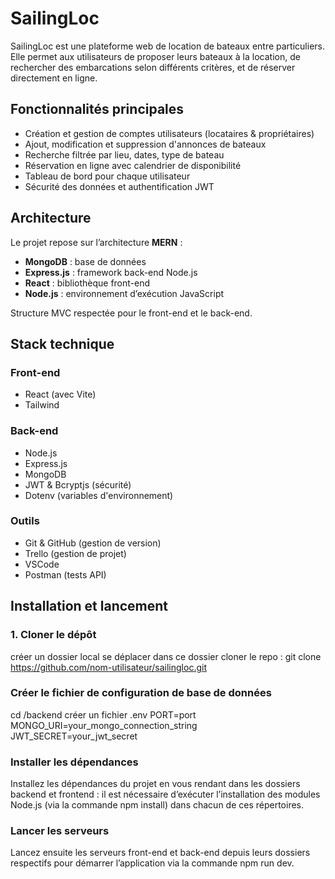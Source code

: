 # SailingLoc

SailingLoc est une plateforme web de location de bateaux entre particuliers. Elle permet aux utilisateurs de proposer leurs bateaux à la location, de rechercher des embarcations selon différents critères, et de réserver directement en ligne.


## Fonctionnalités principales

- Création et gestion de comptes utilisateurs (locataires & propriétaires)
- Ajout, modification et suppression d'annonces de bateaux
- Recherche filtrée par lieu, dates, type de bateau
- Réservation en ligne avec calendrier de disponibilité
- Tableau de bord pour chaque utilisateur 
- Sécurité des données et authentification JWT


## Architecture

Le projet repose sur l’architecture **MERN** :
- **MongoDB** : base de données
- **Express.js** : framework back-end Node.js
- **React** : bibliothèque front-end
- **Node.js** : environnement d’exécution JavaScript

Structure MVC respectée pour le front-end et le back-end.


## Stack technique

### Front-end
- React (avec Vite)
- Tailwind

### Back-end
- Node.js
- Express.js
- MongoDB
- JWT & Bcryptjs (sécurité)
- Dotenv (variables d'environnement)


### Outils
- Git & GitHub (gestion de version)
- Trello (gestion de projet)
- VSCode
- Postman (tests API)


## Installation et lancement

### 1. Cloner le dépôt
créer un dossier local
se déplacer dans ce dossier
cloner le repo : git clone https://github.com/nom-utilisateur/sailingloc.git

### Créer le fichier de configuration de base de données
cd /backend
créer un fichier .env
PORT=port
MONGO_URI=your_mongo_connection_string
JWT_SECRET=your_jwt_secret


### Installer les dépendances
Installez les dépendances du projet en vous rendant dans les dossiers backend et frontend : il est nécessaire d’exécuter l’installation des modules Node.js (via la commande npm install) dans chacun de ces répertoires.

### Lancer les serveurs
Lancez ensuite les serveurs front-end et back-end depuis leurs dossiers respectifs pour démarrer l’application via la commande npm run dev.